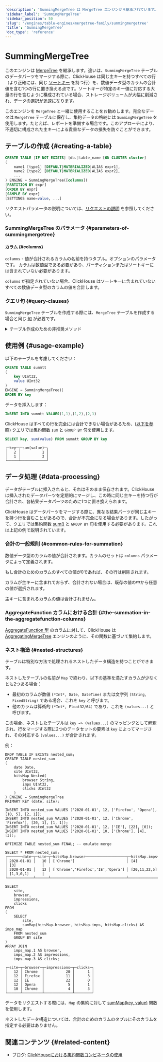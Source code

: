 ```yaml
---
'description': 'SummingMergeTree は MergeTree エンジンから継承されています。その主な特徴は、パーツのマージ中に数値データを自動的に合計する機能です。'
'sidebar_label': 'SummingMergeTree'
'sidebar_position': 50
'slug': '/engines/table-engines/mergetree-family/summingmergetree'
'title': 'SummingMergeTree'
'doc_type': 'reference'
---
```



# SummingMergeTree

このエンジンは [MergeTree](/engines/table-engines/mergetree-family/versionedcollapsingmergetree) を継承します。違いは、`SummingMergeTree` テーブルのデータパーツをマージする際に、ClickHouse は同じ主キーを持つすべての行（より正確には、同じ [ソートキー](../../../engines/table-engines/mergetree-family/mergetree.md) を持つ行）を、数値データ型のカラムの合計値を含む1つの行に置き換える点です。ソートキーが特定のキー値に対応する大量の行を含むように構成されている場合、ストレージボリュームが大幅に削減され、データの選択が迅速になります。

このエンジンを `MergeTree` と一緒に使用することをお勧めします。完全なデータは `MergeTree` テーブルに保存し、集約データの格納には `SummingMergeTree` を使用します。たとえば、レポートを準備する場合です。このアプローチにより、不適切に構成された主キーによる貴重なデータの損失を防ぐことができます。

## テーブルの作成 {#creating-a-table}

```sql
CREATE TABLE [IF NOT EXISTS] [db.]table_name [ON CLUSTER cluster]
(
    name1 [type1] [DEFAULT|MATERIALIZED|ALIAS expr1],
    name2 [type2] [DEFAULT|MATERIALIZED|ALIAS expr2],
    ...
) ENGINE = SummingMergeTree([columns])
[PARTITION BY expr]
[ORDER BY expr]
[SAMPLE BY expr]
[SETTINGS name=value, ...]
```

リクエストパラメータの説明については、[リクエストの説明](../../../sql-reference/statements/create/table.md) を参照してください。

### SummingMergeTree のパラメータ {#parameters-of-summingmergetree}

#### カラム {#columns}

`columns` - 値が合計されるカラムの名前を持つタプル。オプションのパラメータです。
カラムは数値型である必要があり、パーティションまたはソートキーには含まれていない必要があります。

 `columns` が指定されていない場合、ClickHouse はソートキーに含まれていないすべての数値データ型のカラムの値を合計します。

### クエリ句 {#query-clauses}

`SummingMergeTree` テーブルを作成する際には、`MergeTree` テーブルを作成する場合と同じ [句](../../../engines/table-engines/mergetree-family/mergetree.md) が必要です。

<details markdown="1">

<summary>テーブル作成のための非推奨メソッド</summary>

:::note
新しいプロジェクトではこの方法を使用せず、可能であれば従来のプロジェクトを上記の方法に切り替えてください。
:::

```sql
CREATE TABLE [IF NOT EXISTS] [db.]table_name [ON CLUSTER cluster]
(
    name1 [type1] [DEFAULT|MATERIALIZED|ALIAS expr1],
    name2 [type2] [DEFAULT|MATERIALIZED|ALIAS expr2],
    ...
) ENGINE [=] SummingMergeTree(date-column [, sampling_expression], (primary, key), index_granularity, [columns])
```

`columns` を除くすべてのパラメータは、`MergeTree` と同じ意味を持ちます。

- `columns` — 合計されるカラムの名前を持つタプル。オプションのパラメータです。説明については上記のテキストを参照してください。

</details>

## 使用例 {#usage-example}

以下のテーブルを考慮してください：

```sql
CREATE TABLE summtt
(
    key UInt32,
    value UInt32
)
ENGINE = SummingMergeTree()
ORDER BY key
```

データを挿入します：

```sql
INSERT INTO summtt VALUES(1,1),(1,2),(2,1)
```

ClickHouse はすべての行を完全には合計できない場合があるため、([以下を参照](#data-processing)) クエリでは集約関数 `sum` と `GROUP BY` 句を使用します。

```sql
SELECT key, sum(value) FROM summtt GROUP BY key
```

```text
┌─key─┬─sum(value)─┐
│   2 │          1 │
│   1 │          3 │
└─────┴────────────┘
```

## データ処理 {#data-processing}

データがテーブルに挿入されると、それはそのまま保存されます。ClickHouse は挿入されたデータパーツを定期的にマージし、この時に同じ主キーを持つ行が合計され、各結果データパーツのために1つに置き換えられます。

ClickHouse はデータパーツをマージする際に、異なる結果パーツが同じ主キーを持つ行を含むことがあるので、合計が不完全になる場合があります。したがって、クエリでは集約関数 [sum()](/sql-reference/aggregate-functions/reference/sum) と `GROUP BY` 句を使用する必要があります。これは上記の例で説明されています。

### 合計の一般規則 {#common-rules-for-summation}

数値データ型のカラムの値が合計されます。カラムのセットは `columns` パラメータによって定義されます。

もし合計のためのカラムのすべての値が0であれば、その行は削除されます。

カラムが主キーに含まれておらず、合計されない場合は、既存の値の中から任意の値が選択されます。

主キーに含まれるカラムの値は合計されません。

### AggregateFunction カラムにおける合計 {#the-summation-in-the-aggregatefunction-columns}

[AggregateFunction 型](../../../sql-reference/data-types/aggregatefunction.md) のカラムに対して、ClickHouse は [AggregatingMergeTree](../../../engines/table-engines/mergetree-family/aggregatingmergetree.md) エンジンのように、その関数に基づいて集約します。

### ネスト構造 {#nested-structures}

テーブルは特別な方法で処理されるネストしたデータ構造を持つことができます。

ネストしたテーブルの名前が `Map` で終わり、以下の基準を満たすカラムが少なくとも2つある場合：

- 最初のカラムが数値 `(*Int*, Date, DateTime)` または文字列 `(String, FixedString)` である場合、これを `key` と呼びます。
- 他のカラムは算術的 `(*Int*, Float32/64)` であり、これを `(values...)` と呼びます。

この場合、ネストしたテーブルは `key => (values...)` のマッピングとして解釈され、行をマージする際に2つのデータセットの要素は `key` によってマージされ、その対応する `(values...)` が合計されます。

例：

```text
DROP TABLE IF EXISTS nested_sum;
CREATE TABLE nested_sum
(
    date Date,
    site UInt32,
    hitsMap Nested(
        browser String,
        imps UInt32,
        clicks UInt32
    )
) ENGINE = SummingMergeTree
PRIMARY KEY (date, site);

INSERT INTO nested_sum VALUES ('2020-01-01', 12, ['Firefox', 'Opera'], [10, 5], [2, 1]);
INSERT INTO nested_sum VALUES ('2020-01-01', 12, ['Chrome', 'Firefox'], [20, 1], [1, 1]);
INSERT INTO nested_sum VALUES ('2020-01-01', 12, ['IE'], [22], [0]);
INSERT INTO nested_sum VALUES ('2020-01-01', 10, ['Chrome'], [4], [3]);

OPTIMIZE TABLE nested_sum FINAL; -- emulate merge 

SELECT * FROM nested_sum;
┌───────date─┬─site─┬─hitsMap.browser───────────────────┬─hitsMap.imps─┬─hitsMap.clicks─┐
│ 2020-01-01 │   10 │ ['Chrome']                        │ [4]          │ [3]            │
│ 2020-01-01 │   12 │ ['Chrome','Firefox','IE','Opera'] │ [20,11,22,5] │ [1,3,0,1]      │
└────────────┴──────┴───────────────────────────────────┴──────────────┴────────────────┘

SELECT
    site,
    browser,
    impressions,
    clicks
FROM
(
    SELECT
        site,
        sumMap(hitsMap.browser, hitsMap.imps, hitsMap.clicks) AS imps_map
    FROM nested_sum
    GROUP BY site
)
ARRAY JOIN
    imps_map.1 AS browser,
    imps_map.2 AS impressions,
    imps_map.3 AS clicks;

┌─site─┬─browser─┬─impressions─┬─clicks─┐
│   12 │ Chrome  │          20 │      1 │
│   12 │ Firefox │          11 │      3 │
│   12 │ IE      │          22 │      0 │
│   12 │ Opera   │           5 │      1 │
│   10 │ Chrome  │           4 │      3 │
└──────┴─────────┴─────────────┴────────┘
```

データをリクエストする際には、`Map` の集約に対して [sumMap(key, value)](../../../sql-reference/aggregate-functions/reference/summap.md) 関数を使用します。

ネストしたデータ構造については、合計のためのカラムのタプルにそのカラムを指定する必要はありません。

## 関連コンテンツ {#related-content}

- ブログ: [ClickHouseにおける集約関数コンビネータの使用](https://clickhouse.com/blog/aggregate-functions-combinators-in-clickhouse-for-arrays-maps-and-states)
